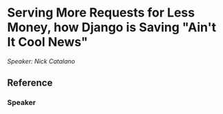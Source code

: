 # Serving More Requests for Less Money, how Django is Saving "Ain't It Cool News"

_Speaker: Nick Catalano_



## Reference

### Speaker
